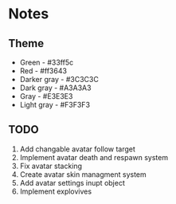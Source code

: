 # Notes

## Theme

* Green - #33ff5c
* Red - #ff3643 
* Darker gray - #3C3C3C 
* Dark gray - #A3A3A3
* Gray - #E3E3E3
* Light gray - #F3F3F3

## TODO

1. Add changable avatar follow target
2. Implement avatar death and respawn system
3. Fix avatar stacking
4. Create avatar skin managment system
5. Add avatar settings inupt object
6. Implement explovives
